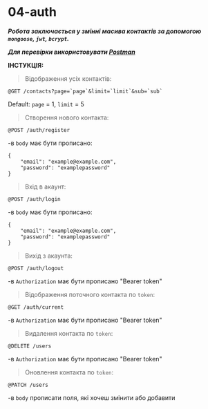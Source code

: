 # 04-auth

**_Робота заключається у змінні масива контактів за допомогою `mongoose`, `jwt`, `bcrypt`._**

**_Для перевірки використовувати [Postman](https://www.getpostman.com/)_**

**ІНСТУКЦІЯ:**

> Відображення усіх контактів:

```
@GET /contacts?page=`page`&limit=`limit`&sub=`sub`
```

Default: `page` = 1, `limit` = 5

> Створення нового контакта:

```
@POST /auth/register
```

-в `body` має бути прописано:

```
{
    "email": "example@example.com",
    "password": "examplepassword"
}
```

> Вхід в акаунт:

```
@POST /auth/login
```

-в `body` має бути прописано:

```
{
    "email": "example@example.com",
    "password": "examplepassword"
}
```

> Вихід з акаунта:

```
@POST /auth/logout
```

-в `Authorization` має бути прописано "Bearer token"

> Відображення поточного контакта по `token`:

```
@GET /auth/current
```

-в `Authorization` має бути прописано "Bearer token"

> Видалення контакта по `token`:

```
@DELETE /users
```

-в `Authorization` має бути прописано "Bearer token"

> Оновлення контакта по `token`:

```
@PATCH /users
```

-в `body` прописати поля, які хочеш змінити або добавити
